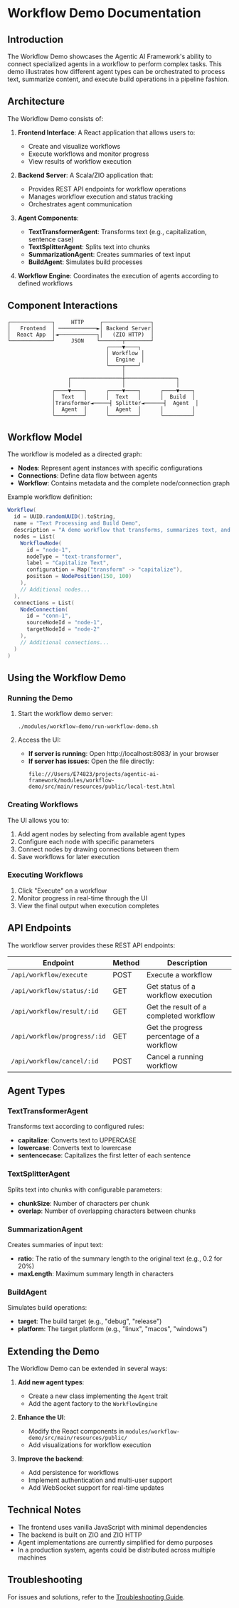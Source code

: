 # Workflow Demo Documentation

## Introduction

The Workflow Demo showcases the Agentic AI Framework's ability to connect specialized agents in a workflow to perform complex tasks. This demo illustrates how different agent types can be orchestrated to process text, summarize content, and execute build operations in a pipeline fashion.

## Architecture

The Workflow Demo consists of:

1. **Frontend Interface**: A React application that allows users to:
   - Create and visualize workflows
   - Execute workflows and monitor progress
   - View results of workflow execution

2. **Backend Server**: A Scala/ZIO application that:
   - Provides REST API endpoints for workflow operations
   - Manages workflow execution and status tracking
   - Orchestrates agent communication

3. **Agent Components**:
   - **TextTransformerAgent**: Transforms text (e.g., capitalization, sentence case)
   - **TextSplitterAgent**: Splits text into chunks
   - **SummarizationAgent**: Creates summaries of text input
   - **BuildAgent**: Simulates build processes

4. **Workflow Engine**: Coordinates the execution of agents according to defined workflows

## Component Interactions

```
┌─────────────┐     HTTP     ┌───────────────┐
│   Frontend  │ ────────────►│ Backend Server│
│  React App  │◄────────────┐│   (ZIO HTTP)  │
└─────────────┘     JSON    └───────┬────────┘
                               ┌────▼────┐
                               │ Workflow │
                               │  Engine  │
                               └────┬────┘
                                    │
                   ┌────────────────┼────────────────┐
                   │                │                │
              ┌────▼────┐      ┌────▼────┐      ┌────▼────┐
              │  Text   │      │  Text   │      │  Build  │
              │Transformer◄─────┤ Splitter◄──────┤  Agent  │
              │  Agent  │      │  Agent  │      │         │
              └─────────┘      └─────────┘      └─────────┘
```

## Workflow Model

The workflow is modeled as a directed graph:

- **Nodes**: Represent agent instances with specific configurations
- **Connections**: Define data flow between agents
- **Workflow**: Contains metadata and the complete node/connection graph

Example workflow definition:
```scala
Workflow(
  id = UUID.randomUUID().toString,
  name = "Text Processing and Build Demo",
  description = "A demo workflow that transforms, summarizes text, and performs build operations",
  nodes = List(
    WorkflowNode(
      id = "node-1",
      nodeType = "text-transformer",
      label = "Capitalize Text",
      configuration = Map("transform" -> "capitalize"),
      position = NodePosition(150, 100)
    ),
    // Additional nodes...
  ),
  connections = List(
    NodeConnection(
      id = "conn-1",
      sourceNodeId = "node-1",
      targetNodeId = "node-2"
    ),
    // Additional connections...
  )
)
```

## Using the Workflow Demo

### Running the Demo

1. Start the workflow demo server:
   ```
   ./modules/workflow-demo/run-workflow-demo.sh
   ```

2. Access the UI:
   - **If server is running**: Open http://localhost:8083/ in your browser
   - **If server has issues**: Open the file directly:
     ```
     file:///Users/E74823/projects/agentic-ai-framework/modules/workflow-demo/src/main/resources/public/local-test.html
     ```

### Creating Workflows

The UI allows you to:

1. Add agent nodes by selecting from available agent types
2. Configure each node with specific parameters
3. Connect nodes by drawing connections between them
4. Save workflows for later execution

### Executing Workflows

1. Click "Execute" on a workflow
2. Monitor progress in real-time through the UI
3. View the final output when execution completes

## API Endpoints

The workflow server provides these REST API endpoints:

| Endpoint | Method | Description |
|----------|--------|-------------|
| `/api/workflow/execute` | POST | Execute a workflow |
| `/api/workflow/status/:id` | GET | Get status of a workflow execution |
| `/api/workflow/result/:id` | GET | Get the result of a completed workflow |
| `/api/workflow/progress/:id` | GET | Get the progress percentage of a workflow |
| `/api/workflow/cancel/:id` | POST | Cancel a running workflow |

## Agent Types

### TextTransformerAgent

Transforms text according to configured rules:
- **capitalize**: Converts text to UPPERCASE
- **lowercase**: Converts text to lowercase
- **sentencecase**: Capitalizes the first letter of each sentence

### TextSplitterAgent

Splits text into chunks with configurable parameters:
- **chunkSize**: Number of characters per chunk
- **overlap**: Number of overlapping characters between chunks

### SummarizationAgent

Creates summaries of input text:
- **ratio**: The ratio of the summary length to the original text (e.g., 0.2 for 20%)
- **maxLength**: Maximum summary length in characters

### BuildAgent

Simulates build operations:
- **target**: The build target (e.g., "debug", "release")
- **platform**: The target platform (e.g., "linux", "macos", "windows")

## Extending the Demo

The Workflow Demo can be extended in several ways:

1. **Add new agent types**:
   - Create a new class implementing the `Agent` trait
   - Add the agent factory to the `WorkflowEngine`

2. **Enhance the UI**:
   - Modify the React components in `modules/workflow-demo/src/main/resources/public/`
   - Add visualizations for workflow execution

3. **Improve the backend**:
   - Add persistence for workflows
   - Implement authentication and multi-user support
   - Add WebSocket support for real-time updates

## Technical Notes

- The frontend uses vanilla JavaScript with minimal dependencies
- The backend is built on ZIO and ZIO HTTP
- Agent implementations are currently simplified for demo purposes
- In a production system, agents could be distributed across multiple machines

## Troubleshooting

For issues and solutions, refer to the [Troubleshooting Guide](WorkflowDemo_TroubleshootingGuide.md).